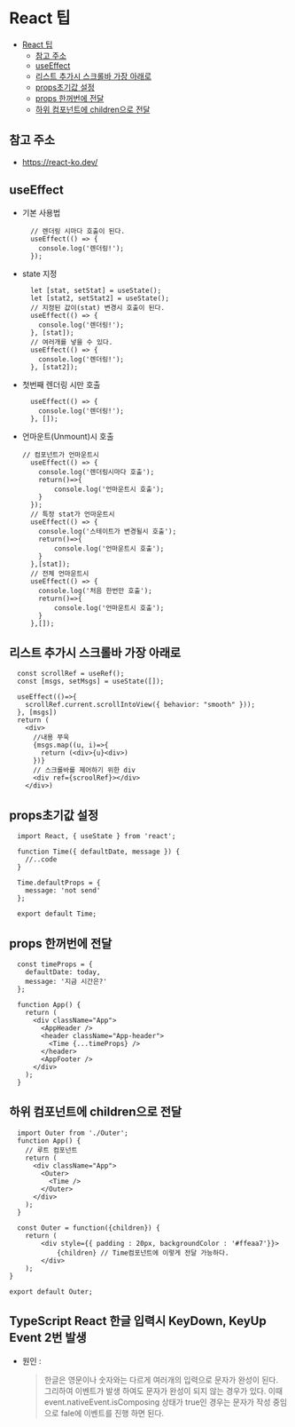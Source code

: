 # React 팁

- [React 팁](#react-팁)
  - [참고 주소](#참고-주소)
  - [useEffect](#useeffect)
  - [리스트 추가시 스크롤바 가장 아래로](#리스트-추가시-스크롤바-가장-아래로)
  - [props초기값 설정](#props초기값-설정)
  - [props 한꺼번에 전달](#props-한꺼번에-전달)
  - [하위 컴포넌트에 children으로 전달](#하위-컴포넌트에-children으로-전달)

## 참고 주소

-   https://react-ko.dev/

## useEffect

-   기본 사용법

    ```JS
      // 렌더링 시마다 호출이 된다.
      useEffect(() => {
        console.log('렌더링!');
      });
    ```

-   state 지정

    ```JS
      let [stat, setStat] = useState();
      let [stat2, setStat2] = useState();
      // 지정된 값이(stat) 변경시 호출이 된다.
      useEffect(() => {
        console.log('렌더링!');
      }, [stat]);
      // 여러개를 넣을 수 있다.
      useEffect(() => {
        console.log('렌더링!');
      }, [stat2]);
    ```

-   첫번째 렌더링 시만 호출

    ```JS
      useEffect(() => {
        console.log('렌더링!');
      }, []);
    ```

-   언마운트(Unmount)시 호출

    ```JS
    // 컴포넌트가 언마운트시
      useEffect(() => {
        console.log('렌더링시마다 호출');
        return()=>{
            console.log('언마운트시 호출');
        }
      });
      // 특정 stat가 언마운트시
      useEffect(() => {
        console.log('스테이트가 변경될시 호출');
        return()=>{
            console.log('언마운트시 호출');
        }
      },[stat]);
      // 전체 언마운트시
      useEffect(() => {
        console.log('처음 한번만 호출');
        return()=>{
            console.log('언마운트시 호출');
        }
      },[]);
    ```

## 리스트 추가시 스크롤바 가장 아래로

```JS
  const scrollRef = useRef();
  const [msgs, setMsgs] = useState([]);

  useEffect(()=>{
    scrollRef.current.scrollIntoView({ behavior: "smooth" }));
  }, [msgs])
  return (
    <div>
      //내용 쭈욱
      {msgs.map((u, i)=>{
        return (<div>{u}<div>)
      })}
      // 스크롤바를 제어하기 위한 div
      <div ref={scroolRef}></div>
    </div>)
```

## props초기값 설정

```JS
  import React, { useState } from 'react';

  function Time({ defaultDate, message }) {
    //..code
  }

  Time.defaultProps = {
    message: 'not send'
  };

  export default Time;

```

## props 한꺼번에 전달

```JS
  const timeProps = {
    defaultDate: today,
    message: '지금 시간은?'
  };

  function App() {
    return (
      <div className="App">
        <AppHeader />
        <header className="App-header">
          <Time {...timeProps} />
        </header>
        <AppFooter />
      </div>
    );
  }
```

## 하위 컴포넌트에 children으로 전달

```JS
  import Outer from './Outer';
  function App() {
    // 루트 컴포넌트
    return (
      <div className="App">
        <Outer>
          <Time />
        </Outer>
      </div>
    );
  }

  const Outer = function({children}) {
	return (
		<div style={{ padding : 20px, backgroundColor : '#ffeaa7'}}>
			{children} // Time컴포넌트에 이렇게 전달 가능하다.
		</div>
	);
}

export default Outer;
```
## TypeScript React 한글 입력시 KeyDown, KeyUp Event 2번 발생
- 원인 :

  > 한글은 영문이나 숫자와는 다르게 여러개의 입력으로 문자가 완성이 된다.   
  > 그리하여 이벤트가 발생 하여도 문자가 완성이 되지 않는 경우가 있다.
  > 이때 event.nativeEvent.isComposing 상태가 true인 경우는 문자가 작성 중임으로 fale에 이벤트를 진행 하면 된다.